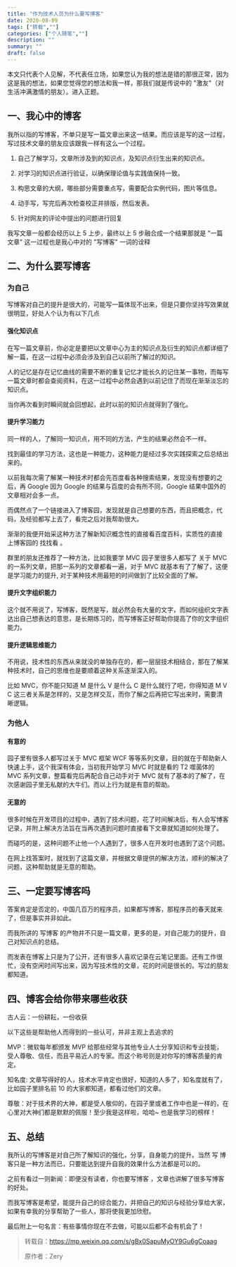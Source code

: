 ```yaml
---
title: "作为技术人员为什么要写博客"
date: 2020-08-09
tags: ["转载",""]
categories: ["个人随笔",""]
description: ""
summary: ""
draft: false
---
```


本文只代表个人见解，不代表任立场，如果您认为我的想法是错的那很正常，因为这是我的想法，如果您觉得您的想法和我一样，那我们就是传说中的 "激友"（对生活冲满激情的朋友）。进入正题。

## 一、我心中的博客

我所以指的写博客，不单只是写一篇文章出来这一结果。而应该是写的这一过程，写过技术文章的朋友应该跟我一样有这么一个过程。

1. 自己了解学习，文章所涉及到的知识点，及知识点衍生出来的知识点。
2. 对学习的知识点进行验证，以确保理论值与实践值保持一致。
3. 构思文章的大纲，哪些部分需要重点写，需要配合实例代码，图片等信息。

4. 动手写，写完后再次检查校正并排版，然后发表。
5. 针对网友的评论中提出的问题进行回复

我写文章一般都会经历以上 5 上步，最终以上 5 步融合成一个结果那就是 "一篇文章" 这一过程也是我心中对的 "写博客" 一词的诠释

## 二、为什么要写博客

### 为自己

写博客对自己的提升是很大的，可能写一篇体现不出来，但是只要你坚持写效果就很明显，好处人个认为有以下几点

#### 强化知识点

在写一篇文章前，你必定是要把以文章中心为主的知识点及衍生的知识点都详细了解一篇，在这一过程中必须会涉及到自己以前所了解过的知识。

人的记忆是存在记忆曲线的需要不断的重复记忆才能长久的记住某一事物，而每写一篇文章时都会查阅资料，在这一过程中必然会遇到以前记住了而现在渐渐淡忘的知识点。

当你再次看到时瞬间就会回想起，此时以前的知识点就得到了强化。

#### 提升学习能力

同一样的人，了解同一知识点，用不同的方法，产生的结果必然会不一样。

找到最佳的学习方法，这也是一种能力，这种能力是经过多次实践探索之后总结出来的。

以前我每次需了解某一种技术时都会先百度看各种搜索结果，发现没有想要的之后，再 Google 因为 Google 的结果与百度的会有所不同，Google 结果中国外的文章相对会多一点。

而偶然点了一个链接进入了博客园，发现就是自己想要的东西，而且把概念，代码，及经验都写上去了，看完之后对我帮助很大。

渐渐的我便开始采这种方法了解新知识概念性的直接看百度百科，实质性的直接 上博客园的 找找看 。

群里的朋友还推荐了一种方法，比如我要学 MVC 园子里很多人都写了 关于 MVC 的一系列文章，把那一系列的文章都看一遍，对于 MVC 就基本有了了解了，这便是学习能力的提升, 对于某种技术用最短的时间做到了比较全面的了解。

#### 提升文字组织能力

这个就不用说了，写博客，既然是写，就必然会有大量的文字，而如何组织文字表达出自己想表达的意思，是长期练习的，而写博客正好帮助你提高了你的文字组织能力。

#### 提升逻辑思维能力

不用说，技术性的东西从来就没的单独存在的，都一层层技术相结合，那在了解某种技术时，自己的思维也是要顺着这种关系逐渐深入的。

比如 MVC，你不能只知道 M 是什么 V 是什么 C 是什么就行了吧，你得知道 M V C 这三者关系是怎样的，又是怎样交互，而你了解之后再把它写出来时，需要清晰逻辑。


### 为他人

#### 有意的

园子里有很多人都写过关于 MVC 框架 WCF 等等系列文章，目的就在于帮助新人快速上手，这个我深有体会，当初我开始学习 MVC 时就是看的 T2 噬菌体的 MVC 系列文章，整篇看完后再配合自己动手对于 MVC 就有了基本的了解了，在次感谢园子里无私献的大牛们。而以上行为就是有意的帮助。


#### 无意的

很多时候在开发项目的过程中，遇到了技术问题，花了时间解决后，有人会写博客记录，并附上解决方法旨在当再次遇到问题时直接看下文章就知道如何处理了。

而碰巧的是，这种问题不止他一个人遇到了，很多人在开发时也遇到了这个问题。

在网上找答案时，就找到了这篇文章，并根据文章提供的解决方法，顺利的解决了问题，这种帮助就是无意的帮助。


## 三、一定要写博客吗

答案肯定是否定的，中国几百万的程序员，如果都写博客，那程序员的春天就来了，但是事实并非如此。

而我所讲的 写博客 的产物并不只是一篇文章，更多的是，对自己能力的提升，自己对知识点的总结。

而发表在博客上只是为了公开，还有很多人喜欢记录在云笔记里面。还有工作很忙，没有空闲时间写出来，因为写技术性的文章，花的时间是很长的。写过的朋友都知道。


## 四、博客会给你带来哪些收获

古人云：一份耕耘，一份收获

以下这些是帮助他人而得到的一些认可，并非主观上去追求的

MVP：微软每年都颁发 MVP 给那些经常与其他专业人士分享知识和专业技能，受人尊敬、信任，而且平易近人的专家。而这个称号则是对你写的博客质量的肯定。

知名度: 文章写得好的人，技术水平肯定也很好，知道的人多了，知名度就有了，比如园子里排名前 10 的大家都知道，都看过他们的文章。

尊敬：对于技术界的大神，都是受人敬仰的，在园子里或者工作中也是一样的，在心里对大神们都是默默的佩服！至少我是这样啦，哈哈~ 也是我学习的榜样！


## 五、总结

我所认的写博客是对自己所了解知识的强化，分享，自身能力的提升。当然 写 博客只是一种方法而已，只要能达到提升自我的效果什么方法都是可以的。

之前有看过一则新闻：即便没有读者，你也要写博客 ，文章也讲解了很多写博客的好处。

而我写博客是希望，能提升自己的综合能力，并把自己的知识与经验分享给大家，如果有幸我的分享帮助了一些人，那将使我更加欣慰。



最后附上一句名言：有些事情你现在不去做，可能以后都不会有机会了！

> 转载自：https://mp.weixin.qq.com/s/gBx0SapuMyOY9Gu6gCoaag
>
> 原作者：Zery